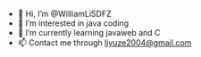 - 👋 Hi, I’m @WilliamLiSDFZ
- 👀 I’m interested in java coding
- 🌱 I’m currently learning javaweb and C
- 📫 Contact me through liyuze2004@gmail.com

<!---
WilliamLiSDFZ/WilliamLiSDFZ is a ✨ special ✨ repository because its `README.md` (this file) appears on your GitHub profile.
You can click the Preview link to take a look at your changes.
--->
